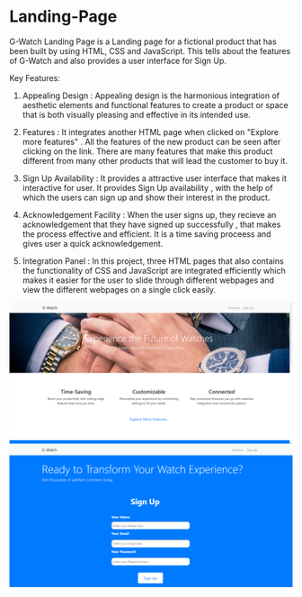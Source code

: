 # Landing-Page
G-Watch Landing Page is a Landing page for a fictional product that has been built by using HTML, CSS and JavaScript. This tells about the features of G-Watch and also provides a user interface for Sign Up.

Key Features:

1. Appealing Design : Appealing design is the harmonious integration of aesthetic elements and functional features to create a product or space that is both visually pleasing and effective in its intended use.

2. Features : It integrates another HTML page when clicked on "Explore more features" . All the features of the new product can be seen after clicking on the link. There are many features that make this product different from many other products that will lead the customer to buy it.

3. Sign Up Availability : It provides a attractive user interface that makes it interactive for user. It provides Sign Up availability , with the help of which the users can sign up and show their interest in the product.

4. Acknowledgement Facility : When the user signs up, they recieve an acknowledgement that they have signed up successfully , that makes the process effective and efficient. It is a time saving proceess and gives user a quick acknowledgement.

5. Integration Panel : In this project, three HTML pages that also contains the functionality of CSS and JavaScript are integrated efficiently which makes it easier for the user to slide through different webpages and view the different webpages on a single click easily.

![First Panel](https://github.com/Gauri123412/Landing-Page/blob/main/Screenshot%20(3289).png)
![Sign Up Panel](https://github.com/Gauri123412/Landing-Page/blob/main/Screenshot%20(3290).png)
